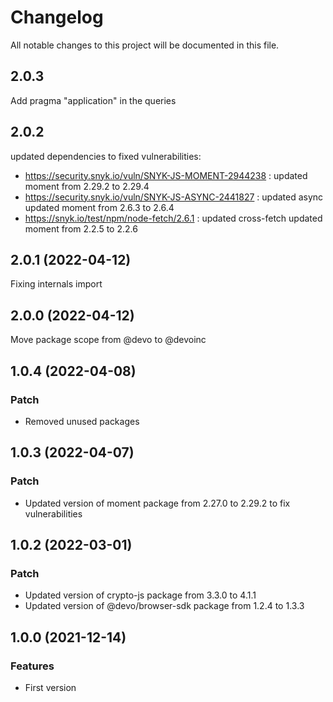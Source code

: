 # Changelog

All notable changes to this project will be documented in this file.

## 2.0.3

Add pragma "application" in the queries

## 2.0.2

updated dependencies to fixed vulnerabilities:

- https://security.snyk.io/vuln/SNYK-JS-MOMENT-2944238 : updated moment from 2.29.2 to 2.29.4
- https://security.snyk.io/vuln/SNYK-JS-ASYNC-2441827 : updated async updated moment from 2.6.3 to 2.6.4
- https://snyk.io/test/npm/node-fetch/2.6.1 : updated cross-fetch updated moment from 2.2.5 to 2.2.6

## 2.0.1 (2022-04-12)

Fixing internals import

## 2.0.0 (2022-04-12)

Move package scope from @devo to @devoinc

## 1.0.4 (2022-04-08)

### Patch

- Removed unused packages

## 1.0.3 (2022-04-07)

### Patch

- Updated version of moment package from 2.27.0 to 2.29.2 to fix vulnerabilities

## 1.0.2 (2022-03-01)

### Patch

- Updated version of crypto-js package from 3.3.0 to 4.1.1
- Updated version of @devo/browser-sdk package from 1.2.4 to 1.3.3

## 1.0.0 (2021-12-14)

### Features

- First version
